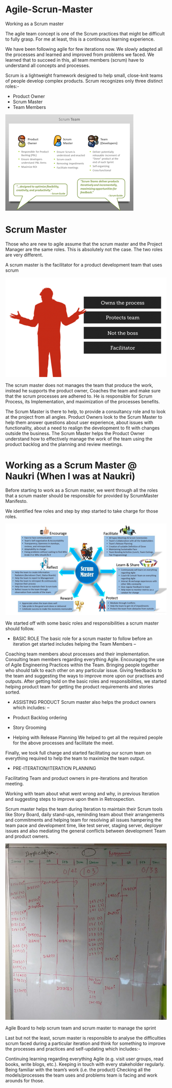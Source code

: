 # Agile-Scrun-Master
Working as a Scrum master

The agile team concept is one of the Scrum practices that might be difficult to fully grasp. For me at least, this is a continuous learning experience.

We have been following agile for few iterations now. We slowly adapted all the processes and learned and improved from problems we faced. We learned that to succeed in this, all team members (scrum) have to understand all concepts and processes.

Scrum is a lightweight framework designed to help small, close-knit teams of people develop complex products. Scrum recognizes only three distinct roles:-

* Product Owner
* Scrum Master
* Team Members


![Alt text](/Slide63.png?raw=true "Distinct Roles")


# Scrum Master
Those who are new to agile assume that the scrum master and the Project Manager are the same roles. This is absolutely not the case. The two roles are very different.

A scrum master is the facilitator for a product development team that uses scrum 


![Alt text](/scrum-master.png?raw=true "Scrum master")

The scrum master does not manages the team that produce the work, instead he supports the product owner, Coaches the team and make sure that the scrum processes are adhered to. He is responsible for Scrum Process, its Implementation, and maximization of the processes benefits.

The Scrum Master is there to help, to provide a consultancy role and to look at the project from all angles. Product Owners look to the Scrum Master to help them answer questions about user experience, about issues with functionality, about a need to realign the development to fit with changes outside the business. The Scrum Master helps the Product Owner understand how to effectively manage the work of the team using the product backlog and the planning and review meetings.

# Working as a Scrum Master @ Naukri (When I was at Naukri)

Before starting to work as a Scrum master, we went through all the roles that a scrum master should be responsible for provided by ScrumMaster Manifesto.

We identified few roles and step by step started to take charge for those roles.

![Alt text](/51b14f67-29e4-43c7-b46e-eb678237f9eb.jpg?raw=true "Roles -scrum master")


We started off with some basic roles and responsibilities a scrum master should follow.

* BASIC ROLE
The basic role for a scrum master to follow before an iteration get started includes helping the Team Members –

Coaching team members about processes and their implementation.
Consulting team members regarding everything Agile.
Encouraging the use of Agile Engineering Practices within the Team.
Bringing people together who should talk to each other on any particular issue.
Giving feedbacks to the team and suggesting the ways to improve more upon our practises and outputs.
After getting hold on the basic roles and responsibilities, we started helping product team for getting the product requirements and stories sorted.

* ASSISTING PRODUCT
Scrum master also helps the product owners which includes: –

* Product Backlog ordering
* Story Grooming
* Helping with Release Planning
We helped to get all the required people for the above processes and facilitate the meet.

Finally, we took full charge and started facilitating our scrum team on everything required to help the team to maximize the team output.

* PRE-ITERATION/ITERATION PLANNING

Facilitating Team and product owners in pre-iterations and Iteration meeting.

Working with team about what went wrong and why, in previous Iteration and suggesting steps to improve upon them in Retrospection.

Scrum master helps the team during Iteration to maintain their Scrum tools like Story Board, daily stand-ups, reminding team about their arrangements and commitments and helping team for resolving all issues hampering the team pace and development time, like test server, staging server, deployer issues and also mediating the general conflicts between development Team and product owners.

![Alt text](/agile-board.png?raw=true "Agile Board")


Agile Board to help scrum team and scrum master to manage the sprint

Last but not the least, scrum master is responsible to analyse the difficulties scrum faced during a particular iteration and think for something to improve the processes and practices and self-updating which includes:-

Continuing learning regarding everything Agile (e.g. visit user groups, read books, write blogs, etc.).
Keeping in touch with every stakeholder regularly.
Being familiar with the team’s work (i.e. the product)
Checking all the models/processes the team uses and problems team is facing and work arounds for those.
